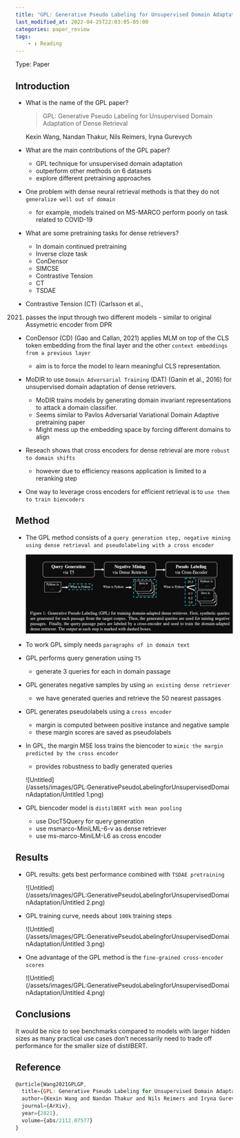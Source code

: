 ```yaml
---
title: "GPL: Generative Pseudo Labeling for Unsupervised Domain Adaptation"
last_modified_at: 2022-04-25T22:03:05-05:00
categories: paper_review
tags:
    - : Reading
---
```

Type: Paper

## Introduction

- What is the name of the GPL paper?
    
    > GPL: Generative Pseudo Labeling for Unsupervised Domain Adaptation
    of Dense Retrieval
    > 
    
    Kexin Wang, Nandan Thakur, Nils Reimers, Iryna Gurevych
    
- What are the main contributions of the GPL paper?
    - GPL technique for unsupervised domain adaptation
    - outperform other methods on 6 datasets
    - explore different pretraining approaches
    
- One problem with dense neural retrieval methods is that they do not `generalize well out of domain`
    - for example, models trained on MS-MARCO perform poorly on task related to COVID-19
- What are some pretraining tasks for dense retrievers?
    - In domain continued pretraining
    - Inverse cloze task
    - ConDensor
    - SIMCSE
    - Contrastive Tension
    - CT
    - TSDAE
- Contrastive Tension (CT) (Carlsson et al.,
2021) passes the input through two different models
    - similar to original Assymetric encoder from DPR
    
- ConDensor
(CD) (Gao and Callan, 2021) applies MLM on top
of the CLS token embedding from the final layer
and the other `context embeddings from a previous
layer`
    - aim is to force the model to learn meaningful CLS
    representation.
- MoDIR to use `Domain Adversarial Training`
(DAT) (Ganin et al., 2016) for unsupervised domain adaptation of dense retrievers.
    - MoDIR trains models by generating domain invariant representations to attack a domain classifier.
    - Seems similar to Pavlos Adversarial Variational Domain Adaptive pretraining paper
    - Might mess up the embedding space by forcing different domains to align
- Reseach shows that cross encoders for dense retrieval are more `robust to domain shifts`
    - however due to efficiency reasons application is limited to a reranking step
    
- One way to leverage cross encoders for efficient retrieval is to `use them to train biencoders`

## Method

- The GPL method consists of a `query generation step, negative mining using dense retrieval and pseudolabeling with a cross encoder`
    
    ![Untitled](/assets/images/GPL:GenerativePseudoLabelingforUnsupervisedDomainAdaptation/Untitled.png)
    
- To work GPL simply needs `paragraphs of in domain text`
- GPL performs query generation using `T5`
    - generate 3 queries for each in domain passage
    
- GPL generates negative samples by using `an existing dense retriever`
    - we have generated queries and retrieve the 50 nearest passages
    
- GPL generates pseudolabels using a `cross encoder`
    - margin is computed between positive instance and negative sample
    - these margin scores are saved as pseudolabels
- In GPL, the margin MSE loss trains the biencoder to `mimic the margin predicted by the cross encoder`
    - provides robustness to badly generated queries
    
    ![Untitled](/assets/images/GPL:GenerativePseudoLabelingforUnsupervisedDomainAdaptation/Untitled 1.png)
    
- GPL biencoder model is `distilBERT with mean pooling`
    - use DocT5Query for query generation
    - use msmarco-MiniLML-6-v as dense retriever
    - use ms-marco-MiniLM-L6 as cross encoder

## Results

- GPL results: gets best performance combined with `TSDAE pretraining`
    
    ![Untitled](/assets/images/GPL:GenerativePseudoLabelingforUnsupervisedDomainAdaptation/Untitled 2.png)
    
- GPL training curve, needs about `100k` training steps
    
    ![Untitled](/assets/images/GPL:GenerativePseudoLabelingforUnsupervisedDomainAdaptation/Untitled 3.png)
    
- One advantage of the GPL method is the `fine-grained cross-encoder scores`
    
    ![Untitled](/assets/images/GPL:GenerativePseudoLabelingforUnsupervisedDomainAdaptation/Untitled 4.png)
    

## Conclusions

It would be nice to see benchmarks compared to models with larger hidden sizes as many practical use cases don’t necessarily need to trade off performance for the smaller size of distilBERT.

## Reference

```jsx
@article{Wang2021GPLGP,
  title={GPL: Generative Pseudo Labeling for Unsupervised Domain Adaptation of Dense Retrieval},
  author={Kexin Wang and Nandan Thakur and Nils Reimers and Iryna Gurevych},
  journal={ArXiv},
  year={2021},
  volume={abs/2112.07577}
}
```